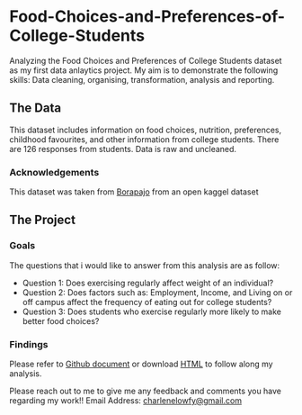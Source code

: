 
# Food-Choices-and-Preferences-of-College-Students
Analyzing the Food Choices and Preferences of College Students dataset as my first data anlaytics project. 
My aim is to demonstrate the following skills: Data cleaning, organising, transformation, analysis and reporting. 

## The Data
This dataset includes information on food choices, nutrition, preferences, childhood favourites, and other information from college students. There are 126 responses from students. Data is raw and uncleaned.
### Acknowledgements
This dataset was taken from [Borapajo](https://www.kaggle.com/datasets/borapajo/food-choices?resource=download) from an open kaggel dataset

## The Project
### Goals
The questions that i would like to answer from this analysis are as follow:
- Question 1: Does exercising regularly affect weight of an individual?
- Question 2: Does factors such as: Employment, Income, and Living on or off campus affect the frequency of eating out for college students?
- Question 3: Does students who exercise regularly more likely to make better food choices?
### Findings
Please refer to [Github document](https://github.com/charlenelow/Food-Choices-and-Preferences-of-College-Students/blob/main/V2_Food_Choices_Preference_of_College_Students%20.md) or download [HTML](https://github.com/charlenelow/Food-Choices-and-Preferences-of-College-Students/blob/main/html/V2_Food_Choices_Preference_of_College_Students%20.html) to follow along my analysis. 


Please reach out to me to give me any feedback and comments you have regarding my work!!
Email Address: charlenelowfy@gmail.com



